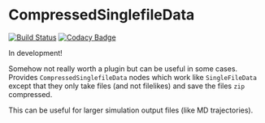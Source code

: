 # CompressedSinglefileData

[![Build Status](https://travis-ci.org/kjappelbaum/aiida-compressedsinglefiedata.svg?branch=master)](https://travis-ci.org/kjappelbaum/aiida-compressedsinglefiedata)
[![Codacy Badge](https://api.codacy.com/project/badge/Grade/ae9aec36e3e448e5be30c9942a729bd8)](https://www.codacy.com/app/kjappelbaum/aiida-compressedsinglefiedata?utm_source=github.com&amp;utm_medium=referral&amp;utm_content=kjappelbaum/aiida-compressedsinglefiedata&amp;utm_campaign=Badge_Grade)

In development!

Somehow not really worth a plugin but can be useful in some cases.
Provides `CompressedSinglefileData` nodes which work like `SingleFileData`
except that they only take files (and not filelikes) and save the files
`zip` compressed.

This can be useful for larger simulation output files (like MD trajectories).
